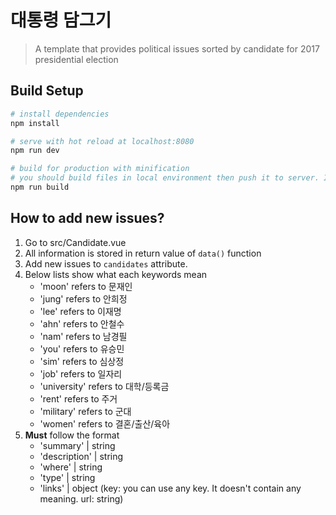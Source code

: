 # 대통령 담그기

> A template that provides political issues sorted by candidate for 2017 presidential election

## Build Setup

``` bash
# install dependencies
npm install

# serve with hot reload at localhost:8080
npm run dev

# build for production with minification
# you should build files in local environment then push it to server. I don't know why but build command doesn't work on Ubuntu server.
npm run build
```

## How to add new issues?

1. Go to src/Candidate.vue
2. All information is stored in return value of `data()` function
3. Add new issues to `candidates` attribute.
4. Below lists show what each keywords mean 
    - 'moon' refers to 문재인
    - 'jung' refers to 안희정
    - 'lee' refers to 이재명
    - 'ahn' refers to 안철수
    - 'nam' refers to 남경필
    - 'you' refers to 유승민
    - 'sim' refers to 심상정
    - 'job' refers to 일자리
    - 'university' refers to 대학/등록금
    - 'rent' refers to 주거
    - 'military' refers to 군대
    - 'women' refers to 결혼/출산/육아
5. **Must** follow the format
    - 'summary' | string
    - 'description' | string
    - 'where' | string
    - 'type' | string
    - 'links' | object (key: you can use any key. It doesn't contain any meaning. url: string)